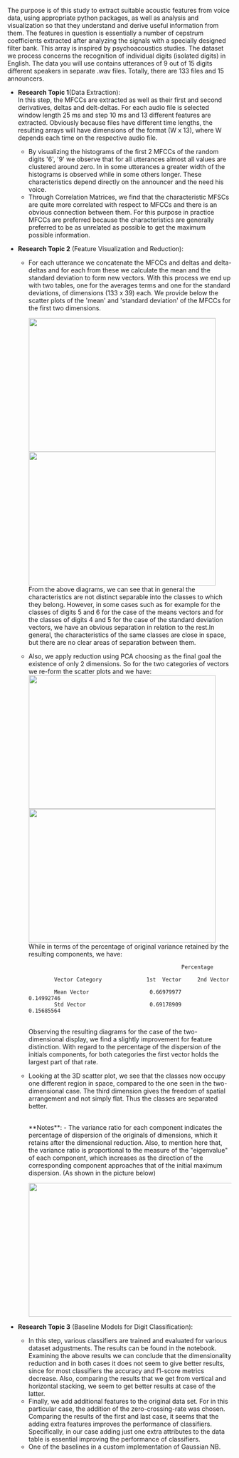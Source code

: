 The purpose is of this study to extract suitable acoustic features
from voice data, using appropriate python packages, as well as analysis and visualization
so that they understand and derive useful information from them. The features in question
is essentially a number of cepstrum coefficients extracted after analyzing the signals with a
specially designed filter bank. This array is inspired by psychoacoustics
studies. The dataset we process concerns the recognition of individual digits (isolated
digits) in English. The data you will use contains utterances of 9 out of 15 digits
different speakers in separate .wav files. Totally, there are 133 files and 15 announcers.

- **Research Topic 1**(Data Extraction):</br>
  In this step, the MFCCs are extracted as well as their first and second derivatives, deltas
  and delt-deltas. For each audio file is selected window length 25 ms and step 10 ms and 13
  different features are extracted. Obviously because files have different time lengths, the
  resulting arrays will have dimensions of the format (W x 13), where W depends each time on the respective audio file.
  - By visualizing the histograms of the first 2 MFCCs of the random digits '6', '9' we
    observe that for all utterances almost all values are clustered around zero. In in some utterances a
    greater width of the histograms is observed while in some others longer. These characteristics depend
    directly on the announcer and the need his voice.
  - Through Correlation Matrices, we find that the characteristic MFSCs are quite more
    correlated with respect to MFCCs and there is an obvious connection between them. For this 
    purpose in practice MFCCs are preferred because the characteristics are generally preferred to be
    as unrelated as possible to get the maximum possible information.
  
- **Research Topic 2** (Feature Visualization and Reduction):
  - For each utterance we concatenate the MFCCs and deltas and delta-deltas and for each
    from these we calculate the mean and the standard deviation to form new vectors.
    With this process we end up with two tables, one for the averages
    terms and one for the standard deviations, of dimensions (133 x 39) each.
    We provide below the scatter plots of the 'mean' and 'standard deviation' of the MFCCs
    for the first two dimensions.

    <img src="https://github.com/mpektkd/Pattern-Recognition-Techniques/assets/62422421/860c6d3e-3605-48a7-ad63-5c1a5bc6c45e" width="420" height="300">
    <img src="https://github.com/mpektkd/Pattern-Recognition-Techniques/assets/62422421/a4979265-acc7-4b5d-8f6b-ed3822a1bf02" width="420" height="300">
    </br>
    From the above diagrams, we can see that in general the characteristics are not distinct
    separable into the classes to which they belong. However, in some cases such as for example for
    the classes of digits 5 and 6 for the case of the means vectors and for the classes of
    digits 4 and 5 for the case of the standard deviation vectors, we have an obvious separation
    in relation to the rest.In general, the characteristics of the same classes are close in space,
    but there are no clear areas of separation between them.

  - Also, we apply reduction using PCA choosing as the final goal the existence of only 2
    dimensions. So for the two categories of vectors we re-form the scatter plots and we have:
    <img src="https://github.com/mpektkd/Pattern-Recognition-Techniques/assets/62422421/41060e39-e877-48c5-ba60-e86a0a01c44e" width="420" height="300">
    <img src="https://github.com/mpektkd/Pattern-Recognition-Techniques/assets/62422421/c22a8f73-260d-4e7c-906c-66d81be29092" width="420" height="300">
    </br>
    While in terms of the percentage of original variance retained by the resulting components, we have:

                                                        Percentage

                Vector Category              1st  Vector     2nd Vector
    
                Mean Vector                   0.66979977      0.14992746
                Std Vector                    0.69178909      0.15685564
    </br>
    Observing the resulting diagrams for the case of the two-dimensional display,
    we find a slightly improvement for feature distinction. With regard to 
    the percentage of the dispersion of the initials components, for both 
    categories the first vector holds the largest part of that rate.
  - Looking at the 3D scatter plot, we see that the classes now occupy one
    different region in space, compared to the one seen in the two-dimensional case. The third
    dimension gives the freedom of spatial arrangement and not simply flat. Thus the classes are separated
    better.

    </br>
    **Notes**:
    - The variance ratio for each component indicates the percentage of dispersion of the originals
      of dimensions, which it retains after the dimensional reduction. Also, to mention here that, the
      variance ratio is proportional to the measure of the "eigenvalue" of each component, which
      increases as the direction of the corresponding component approaches that of the initial maximum
      dispersion. (As shown in the picture below)

    <p align="center">
      <img src="https://github.com/mpektkd/Pattern-Recognition-Techniques/assets/62422421/32a82b85-dee1-453b-aedf-751ac677f432"  width="600" height="300">
    </p>
    
- **Research Topic 3** (Baseline Models for Digit Classification):</br>
  - In this step, various classifiers are trained and evaluated for various dataset adgustments. The results can be found in the notebook.
    Examining the above results we can conclude that the dimensionality reduction and
    in both cases it does not seem to give better results, since for most
    classifiers the accuracy and f1-score metrics decrease. Also, comparing the results that
    we get from vertical and horizontal stacking, we seem to get better results at
    case of the latter. </br>
  - Finally, we add additional features to the original data set. For
    in this particular case, the addition of the zero-crossing-rate was chosen. Comparing the results
    of the first and last case, it seems that the adding extra features improves the performance of
    classifiers. Specifically, in our case adding just one extra attributes to the data table is essential
    improving the performance of classifiers.
  - One of the baselines in a custom implementation of Gaussian NB.
